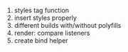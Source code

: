 1. styles tag function
2. insert styles properly
3. different builds with/without polyfills
4. render: compare listeners
5. create bind helper